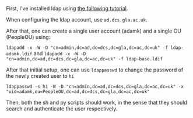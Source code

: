 First, I've installed ldap using [the following tutorial](https://www.linuxbabe.com/ubuntu/install-configure-openldap-server-ubuntu-16-04).

When configuring the ldap account, use `ad.dcs.gla.ac.uk`.

After that, one can create a single user account (adamk) and a single OU (PeopleOU) using:

`ldapadd -x -W -D "cn=admin,dc=ad,dc=dcs,dc=gla,dc=ac,dc=uk" -f ldap-adamk.ldif`
and
`ldapadd -x -W -D "cn=admin,dc=ad,dc=dcs,dc=gla,dc=ac,dc=uk" -f ldap-base.ldif`

After that initial setup, one can use `ldappasswd` to change the password of the newly created user to `hi`

`ldappasswd -s hi -W -D "cn=admin,dc=ad,dc=dcs,dc=gla,dc=ac,dc=uk" -x "uid=adamk,ou=PeopleOU,dc=ad,dc=dcs,dc=gla,dc=ac,dc=uk"`

Then, both the sh and py scripts should work, in the sense that they should search and authenticate the user respectively.